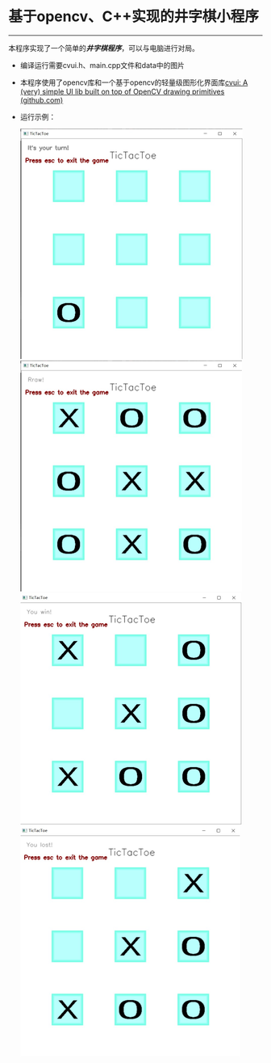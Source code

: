 # 基于opencv、C++实现的井字棋小程序

***

本程序实现了一个简单的***井字棋程序***，可以与电脑进行对局。

* 编译运行需要cvui.h、main.cpp文件和data中的图片

* 本程序使用了opencv库和一个基于opencv的轻量级图形化界面库[cvui: A (very) simple UI lib built on top of OpenCV drawing primitives (github.com)](https://github.com/Dovyski/cvui)

* 运行示例：

    <img src="test_img/test1.jpg" alt="开局" style="zoom:50%;" />

    <img src="test_img/test2.jpg" alt="平局" style="zoom:50%;" />

	<img src="test_img/test3.jpg" alt="赢" style="zoom:50%;" />
	
	<img src="test_img/test4.jpg" alt="输" style="zoom:50%;" />



